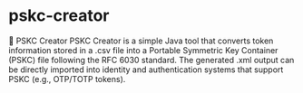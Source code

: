 # pskc-creator
🔐 PSKC Creator  PSKC Creator is a simple Java tool that converts token information stored in a .csv file into a Portable Symmetric Key Container (PSKC) file following the RFC 6030  standard.  The generated .xml output can be directly imported into identity and authentication systems that support PSKC (e.g., OTP/TOTP tokens).
